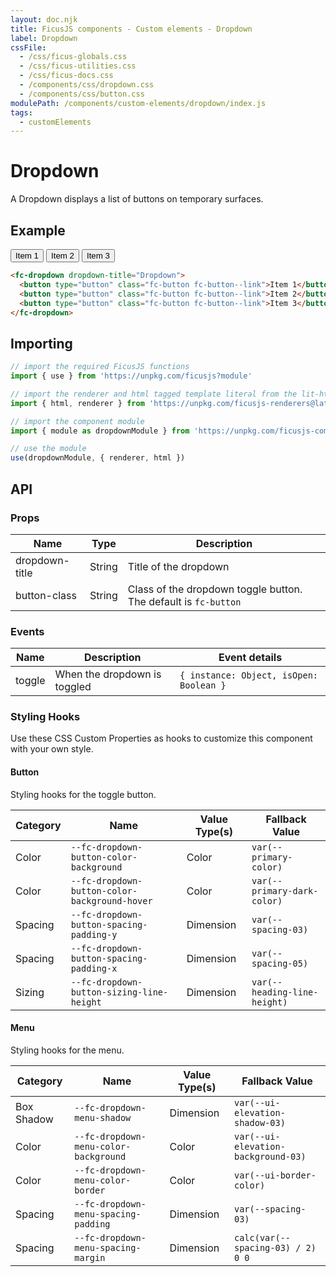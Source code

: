 ```yaml
---
layout: doc.njk
title: FicusJS components - Custom elements - Dropdown
label: Dropdown
cssFile:
  - /css/ficus-globals.css
  - /css/ficus-utilities.css
  - /css/ficus-docs.css
  - /components/css/dropdown.css
  - /components/css/button.css
modulePath: /components/custom-elements/dropdown/index.js
tags:
  - customElements
---
```

# Dropdown

A Dropdown displays a list of buttons on temporary surfaces.

## Example

<div class="fd-component-container">
  <fc-dropdown dropdown-title="Dropdown">
    <button type="button" class="fc-button fc-button--link">Item 1</button>
    <button type="button" class="fc-button fc-button--link">Item 2</button>
    <button type="button" class="fc-button fc-button--link">Item 3</button>
  </fc-dropdown>
</div>

```html
<fc-dropdown dropdown-title="Dropdown">
  <button type="button" class="fc-button fc-button--link">Item 1</button>
  <button type="button" class="fc-button fc-button--link">Item 2</button>
  <button type="button" class="fc-button fc-button--link">Item 3</button>
</fc-dropdown>
```

## Importing

```js
// import the required FicusJS functions
import { use } from 'https://unpkg.com/ficusjs?module'

// import the renderer and html tagged template literal from the lit-html library
import { html, renderer } from 'https://unpkg.com/ficusjs-renderers@latest/dist/lit-html.js'

// import the component module
import { module as dropdownModule } from 'https://unpkg.com/ficusjs-components@latest/components/custom-elements/dropdown/index.js'

// use the module
use(dropdownModule, { renderer, html })
```

## API

### Props

| Name | Type | Description |
| --- | --- | --- |
| dropdown-title | String | Title of the dropdown  |
| button-class | String | Class of the dropdown toggle button. The default is `fc-button`  |

### Events

| Name | Description | Event details |
| --- | --- | --- |
| toggle | When the dropdown is toggled | `{ instance: Object, isOpen: Boolean }` |

### Styling Hooks

Use these CSS Custom Properties as hooks to customize this component with your own style.

#### Button

Styling hooks for the toggle button.

| Category | Name | Value Type(s) | Fallback Value
| --- | --- | --- | --- |
| Color | `--fc-dropdown-button-color-background` | Color | `var(--primary-color)` |
| Color | `--fc-dropdown-button-color-background-hover` | Color | `var(--primary-dark-color)` |
| Spacing | `--fc-dropdown-button-spacing-padding-y` | Dimension | `var(--spacing-03)` |
| Spacing | `--fc-dropdown-button-spacing-padding-x` | Dimension | `var(--spacing-05)` |
| Sizing | `--fc-dropdown-button-sizing-line-height` | Dimension | `var(--heading-line-height)` |

#### Menu

Styling hooks for the menu.

| Category | Name | Value Type(s) | Fallback Value
| --- | --- | --- | --- |
| Box Shadow | `--fc-dropdown-menu-shadow` | Dimension | `var(--ui-elevation-shadow-03)` |
| Color | `--fc-dropdown-menu-color-background` | Color | `var(--ui-elevation-background-03)` |
| Color | `--fc-dropdown-menu-color-border` | Color | `var(--ui-border-color)` |
| Spacing | `--fc-dropdown-menu-spacing-padding` | Dimension | `var(--spacing-03)` |
| Spacing | `--fc-dropdown-menu-spacing-margin` | Dimension | `calc(var(--spacing-03) / 2) 0 0` |